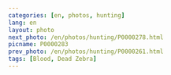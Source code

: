 ```yaml
---
categories: [en, photos, hunting]
lang: en
layout: photo
next_photo: /en/photos/hunting/P0000278.html
picname: P0000283
prev_photo: /en/photos/hunting/P0000261.html
tags: [Blood, Dead Zebra]
---
```

